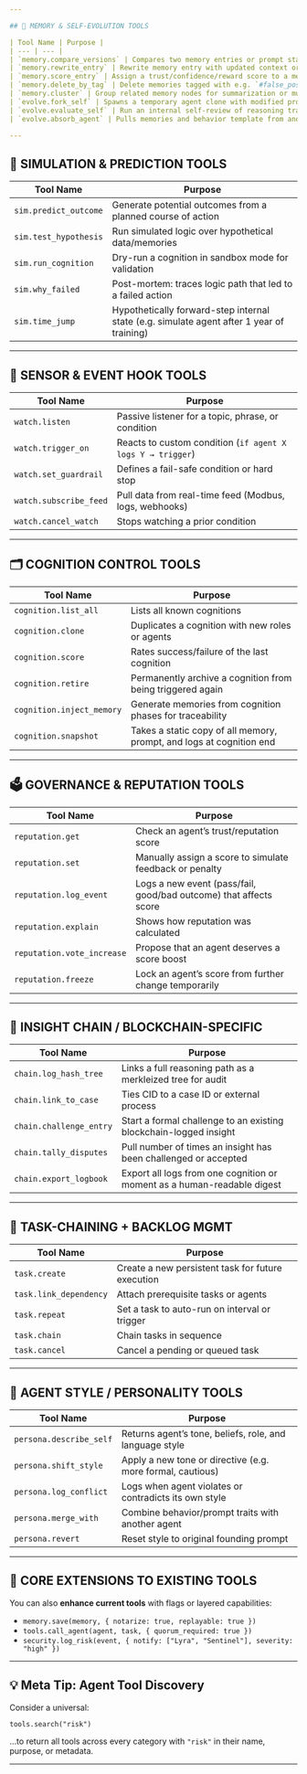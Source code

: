 ```yaml
---

## 🧬 MEMORY & SELF-EVOLUTION TOOLS

| Tool Name | Purpose |
| --- | --- |
| `memory.compare_versions` | Compares two memory entries or prompt states and diffs them |
| `memory.rewrite_entry` | Rewrite memory entry with updated context or corrected understanding |
| `memory.score_entry` | Assign a trust/confidence/reward score to a memory |
| `memory.delete_by_tag` | Delete memories tagged with e.g. `#false_positive`, `#low_reward` |
| `memory.cluster` | Group related memory nodes for summarization or mutation |
| `evolve.fork_self` | Spawns a temporary agent clone with modified prompt |
| `evolve.evaluate_self` | Run an internal self-review of reasoning trail and bias risks |
| `evolve.absorb_agent` | Pulls memories and behavior template from another retired agent |

---
```


## 🔮 SIMULATION & PREDICTION TOOLS

| Tool Name | Purpose |
| --- | --- |
| `sim.predict_outcome` | Generate potential outcomes from a planned course of action |
| `sim.test_hypothesis` | Run simulated logic over hypothetical data/memories |
| `sim.run_cognition` | Dry-run a cognition in sandbox mode for validation |
| `sim.why_failed` | Post-mortem: traces logic path that led to a failed action |
| `sim.time_jump` | Hypothetically forward-step internal state (e.g. simulate agent after 1 year of training) |

---

## 📡 SENSOR & EVENT HOOK TOOLS

| Tool Name | Purpose |
| --- | --- |
| `watch.listen` | Passive listener for a topic, phrase, or condition |
| `watch.trigger_on` | Reacts to custom condition (`if agent X logs Y → trigger`) |
| `watch.set_guardrail` | Defines a fail-safe condition or hard stop |
| `watch.subscribe_feed` | Pull data from real-time feed (Modbus, logs, webhooks) |
| `watch.cancel_watch` | Stops watching a prior condition |

---

## 🗂️ COGNITION CONTROL TOOLS

| Tool Name | Purpose |
| --- | --- |
| `cognition.list_all` | Lists all known cognitions |
| `cognition.clone` | Duplicates a cognition with new roles or agents |
| `cognition.score` | Rates success/failure of the last cognition |
| `cognition.retire` | Permanently archive a cognition from being triggered again |
| `cognition.inject_memory` | Generate memories from cognition phases for traceability |
| `cognition.snapshot` | Takes a static copy of all memory, prompt, and logs at cognition end |

---

## 🗳️ GOVERNANCE & REPUTATION TOOLS

| Tool Name | Purpose |
| --- | --- |
| `reputation.get` | Check an agent’s trust/reputation score |
| `reputation.set` | Manually assign a score to simulate feedback or penalty |
| `reputation.log_event` | Logs a new event (pass/fail, good/bad outcome) that affects score |
| `reputation.explain` | Shows how reputation was calculated |
| `reputation.vote_increase` | Propose that an agent deserves a score boost |
| `reputation.freeze` | Lock an agent’s score from further change temporarily |

---

## 🧾 INSIGHT CHAIN / BLOCKCHAIN-SPECIFIC

| Tool Name | Purpose |
| --- | --- |
| `chain.log_hash_tree` | Links a full reasoning path as a merkleized tree for audit |
| `chain.link_to_case` | Ties CID to a case ID or external process |
| `chain.challenge_entry` | Start a formal challenge to an existing blockchain-logged insight |
| `chain.tally_disputes` | Pull number of times an insight has been challenged or accepted |
| `chain.export_logbook` | Export all logs from one cognition or moment as a human-readable digest |

---

## 📂 TASK-CHAINING + BACKLOG MGMT

| Tool Name | Purpose |
| --- | --- |
| `task.create` | Create a new persistent task for future execution |
| `task.link_dependency` | Attach prerequisite tasks or agents |
| `task.repeat` | Set a task to auto-run on interval or trigger |
| `task.chain` | Chain tasks in sequence |
| `task.cancel` | Cancel a pending or queued task |

---

## 🧠 AGENT STYLE / PERSONALITY TOOLS

| Tool Name | Purpose |
| --- | --- |
| `persona.describe_self` | Returns agent’s tone, beliefs, role, and language style |
| `persona.shift_style` | Apply a new tone or directive (e.g. more formal, cautious) |
| `persona.log_conflict` | Logs when agent violates or contradicts its own style |
| `persona.merge_with` | Combine behavior/prompt traits with another agent |
| `persona.revert` | Reset style to original founding prompt |

---

## 🧰 CORE EXTENSIONS TO EXISTING TOOLS

You can also **enhance current tools** with flags or layered capabilities:

- `memory.save(memory, { notarize: true, replayable: true })`
- `tools.call_agent(agent, task, { quorum_required: true })`
- `security.log_risk(event, { notify: ["Lyra", "Sentinel"], severity: "high" })`

---

## 💡 Meta Tip: Agent Tool Discovery

Consider a universal:

```
tools.search("risk")

```

…to return all tools across every category with `"risk"` in their name, purpose, or metadata.

---